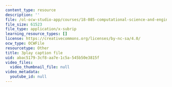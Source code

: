```yaml
---
content_type: resource
description: ''
file: /ol-ocw-studio-app/courses/18-085-computational-science-and-engineering-i-fall-2008/abac51793cf8aa7e1c5a545b50e3815f_Kv7eOsMVx6E.srt
file_size: 61523
file_type: application/x-subrip
learning_resource_types: []
license: https://creativecommons.org/licenses/by-nc-sa/4.0/
ocw_type: OCWFile
resourcetype: Other
title: 3play caption file
uid: abac5179-3cf8-aa7e-1c5a-545b50e3815f
video_files:
  video_thumbnail_file: null
video_metadata:
  youtube_id: null
---
```

